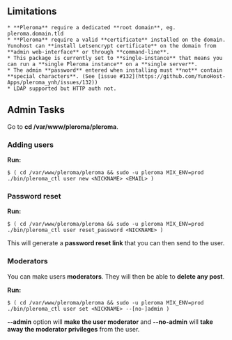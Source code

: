 ## Limitations
    * **Pleroma** require a dedicated **root domain**, eg. pleroma.domain.tld
    * **Pleroma** require a valid **certificate** installed on the domain. Yunohost can **install Letsencrypt certificate** on the domain from **admin web-interface** or through **command-line**.
    * This package is currently set to **single-instance** that means you can run a **single Pleroma instance** on a **single server**.
    * The admin **password** entered when installing must **not** contain **special characters**. (See [issue #132](https://github.com/YunoHost-Apps/pleroma_ynh/issues/132))
    * LDAP supported but HTTP auth not.

## Admin Tasks
Go to **cd /var/www/pleroma/pleroma**.

### Adding users

**Run:**

    $ ( cd /var/www/pleroma/pleroma && sudo -u pleroma MIX_ENV=prod ./bin/pleroma_ctl user new <NICKNAME> <EMAIL> )

### Password reset

**Run:** 

    $ ( cd /var/www/pleroma/pleroma && sudo -u pleroma MIX_ENV=prod ./bin/pleroma_ctl user reset_password <NICKNAME> )

This will generate a **password reset link** that you can then send to the user.

### Moderators

You can make users **moderators**. They will then be able to **delete any post**.

**Run:**

    $ ( cd /var/www/pleroma/pleroma && sudo -u pleroma MIX_ENV=prod ./bin/pleroma_ctl user set <NICKNAME> --[no-]admin )

**--admin** option will **make the user moderator** and **--no-admin** will **take away the moderator privileges** from the user.
